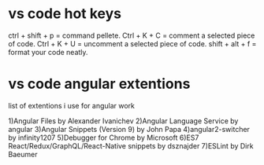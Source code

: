 # vs code hot keys
ctrl + shift + p = command pellete.
Ctrl + K + C = comment a selected piece of code.
Ctrl + K + U = uncomment a selected piece of code.
shift + alt + f = format your code neatly.


# vs code angular extentions
list of extentions i use for angular work


1)Angular Files by Alexander Ivanichev
2)Angular Language Service by angular
3)Angular Snippets (Version 9) by John Papa
4)angular2-switcher by infinity1207
5)Debugger for Chrome by Microsoft
6)ES7 React/Redux/GraphQL/React-Native snippets by dsznajder
7)ESLint by Dirk Baeumer

